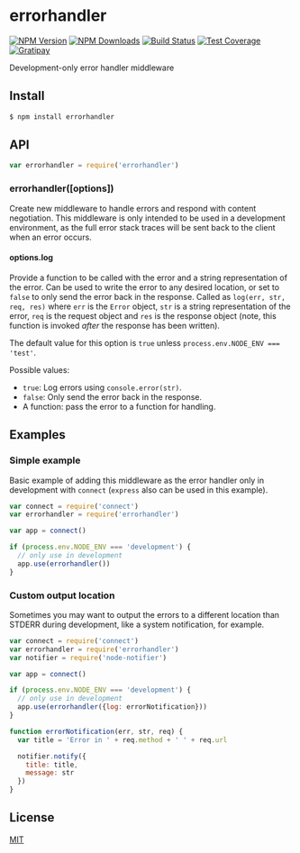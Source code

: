 # errorhandler

[![NPM Version][npm-image]][npm-url]
[![NPM Downloads][downloads-image]][downloads-url]
[![Build Status][travis-image]][travis-url]
[![Test Coverage][coveralls-image]][coveralls-url]
[![Gratipay][gratipay-image]][gratipay-url]

Development-only error handler middleware

## Install

```sh
$ npm install errorhandler
```

## API

```js
var errorhandler = require('errorhandler')
```

### errorhandler([options])

Create new middleware to handle errors and respond with content negotiation.
This middleware is only intended to be used in a development environment, as
the full error stack traces will be sent back to the client when an error
occurs.

#### options.log

Provide a function to be called with the error and a string representation of
the error. Can be used to write the error to any desired location, or set to
`false` to only send the error back in the response. Called as
`log(err, str, req, res)` where `err` is the `Error` object, `str` is a string
representation of the error, `req` is the request object and `res` is the
response object (note, this function is invoked _after_ the response has been
written).

The default value for this option is `true` unless `process.env.NODE_ENV === 'test'`.

Possible values:

  * `true`: Log errors using `console.error(str)`.
  * `false`: Only send the error back in the response.
  * A function: pass the error to a function for handling.

## Examples

### Simple example

Basic example of adding this middleware as the error handler only in development
with `connect` (`express` also can be used in this example).

```js
var connect = require('connect')
var errorhandler = require('errorhandler')

var app = connect()

if (process.env.NODE_ENV === 'development') {
  // only use in development
  app.use(errorhandler())
}
```

### Custom output location

Sometimes you may want to output the errors to a different location than STDERR
during development, like a system notification, for example.

```js
var connect = require('connect')
var errorhandler = require('errorhandler')
var notifier = require('node-notifier')

var app = connect()

if (process.env.NODE_ENV === 'development') {
  // only use in development
  app.use(errorhandler({log: errorNotification}))
}

function errorNotification(err, str, req) {
  var title = 'Error in ' + req.method + ' ' + req.url

  notifier.notify({
    title: title,
    message: str
  })
}
```

## License

[MIT](LICENSE)

[npm-image]: https://img.shields.io/npm/v/errorhandler.svg?style=flat
[npm-url]: https://npmjs.org/package/errorhandler
[travis-image]: https://img.shields.io/travis/expressjs/errorhandler.svg?style=flat
[travis-url]: https://travis-ci.org/expressjs/errorhandler
[coveralls-image]: https://img.shields.io/coveralls/expressjs/errorhandler.svg?style=flat
[coveralls-url]: https://coveralls.io/r/expressjs/errorhandler?branch=master
[downloads-image]: https://img.shields.io/npm/dm/errorhandler.svg?style=flat
[downloads-url]: https://npmjs.org/package/errorhandler
[gratipay-image]: https://img.shields.io/gratipay/dougwilson.svg?style=flat
[gratipay-url]: https://www.gratipay.com/dougwilson/
